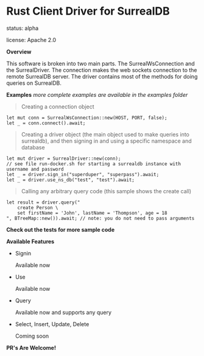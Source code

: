 # Rust Client Driver for SurrealDB

status: alpha

license: Apache 2.0

**Overview**

This software is broken into two main parts. The SurrealWsConnection and the SurrealDriver. The connection makes the web sockets connection to the remote SurrealDB server.
The driver contains most of the methods for doing queries on SurrealDB.

**Examples** _more complete examples are available in the examples folder_

> Creating a connection object

```
let mut conn = SurrealWsConnection::new(HOST, PORT, false);
let _ = conn.connect().await;
```

> Creating a driver object (the main object used to make queries into surrealdb), and then signing in and using a specific namespace and database

```
let mut driver = SurrealDriver::new(conn);
// see file run-docker.sh for starting a surrealdb instance with username and password
let _ = driver.sign_in("superduper", "superpass").await;
let _ = driver.use_ns_db("test", "test").await;
```

> Calling any arbitrary query code (this sample shows the create call)

```
let result = driver.query("
    create Person \
    set firstName = 'John', lastName = 'Thompson', age = 18
", BTreeMap::new()).await; // note: you do not need to pass arguments
```

**Check out the tests for more sample code**

**Available Features**

- Signin

  Available now

- Use

  Available now

- Query

  Available now and supports any query

- Select, Insert, Update, Delete

  Coming soon

**PR's Are Welcome!**
